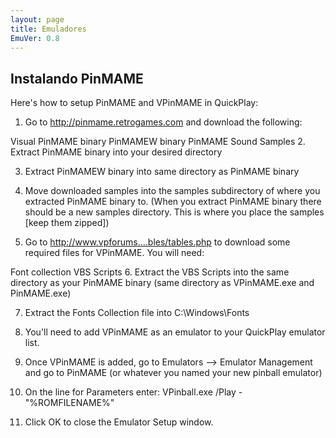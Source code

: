 ```yaml
---
layout: page
title: Emuladores
EmuVer: 0.8
---
```


## Instalando PinMAME

Here's how to setup PinMAME and VPinMAME in QuickPlay:

1. Go to http://pinmame.retrogames.com and download the following:

Visual PinMAME binary
PinMAMEW binary
PinMAME Sound Samples
2. Extract PinMAME binary into your desired directory

3. Extract PinMAMEW binary into same directory as PinMAME binary

4. Move downloaded samples into the samples subdirectory of where you extracted PinMAME binary to. (When you extract PinMAME binary there should be a new samples directory. This is where you place the samples [keep them zipped])

5. Go to http://www.vpforums....bles/tables.php to download some required files for VPinMAME. You will need:

Font collection
VBS Scripts
6. Extract the VBS Scripts into the same directory as your PinMAME binary (same directory as VPinMAME.exe and PinMAME.exe)

7. Extract the Fonts Collection file into C:\Windows\Fonts

8. You'll need to add VPinMAME as an emulator to your QuickPlay emulator list.

9. Once VPinMAME is added, go to Emulators --> Emulator Management and go to PinMAME (or whatever you named your new pinball emulator)

10. On the line for Parameters enter: VPinball.exe /Play -"%ROMFILENAME%"

11. Click OK to close the Emulator Setup window.
